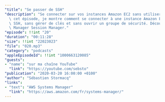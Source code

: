 ```yaml
---
"title": "Se passer de SSH"
"description": "Se connecter sur vos instances Amazon EC2 sans utiliser SSH: Dans\
  \ cet épisode, je montre comment se connecter à une instance Amazon EC2 sans utiliser\
  \ SSH, sans gérer de clés et sans ouvrir un groupe de sécurité. Découvrez AWS Systems\
  \ Manager Session Manager."
"episode": !!int "20"
"duration": "00:11:28"
"size": !!int "22023023"
"file": "020.mp3"
"category": "podcasts"
"appleEpisodeId": !!int "1000663120085"
"guests":
- "name": "sur ma chaîne YouTube"
  "link": "https://youtube.com/sebsto"
"publication": "2020-03-20 16:00:00 +0100"
"author": "Sébastien Stormacq"
"links":
- "text": "AWS Systems Manager"
  "link": "https://aws.amazon.com/fr/systems-manager/"
---
```

